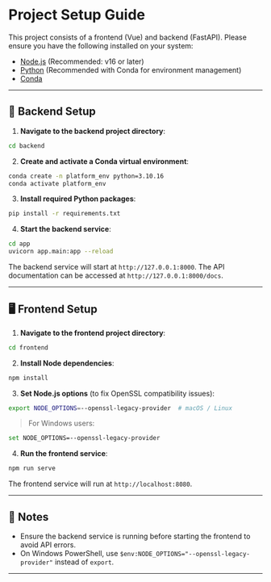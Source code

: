 
# Project Setup Guide

This project consists of a frontend (Vue) and backend (FastAPI). Please ensure you have the following installed on your system:

- [Node.js](https://nodejs.org/) (Recommended: v16 or later)
- [Python](https://www.python.org/) (Recommended with Conda for environment management)
- [Conda](https://docs.conda.io/en/latest/miniconda.html)

---

## 🔧 Backend Setup

1. **Navigate to the backend project directory**:

```bash
cd backend
```

2. **Create and activate a Conda virtual environment**:

```bash
conda create -n platform_env python=3.10.16
conda activate platform_env
```

3. **Install required Python packages**:

```bash
pip install -r requirements.txt
```

4. **Start the backend service**:

```bash
cd app
uvicorn app.main:app --reload
```

The backend service will start at `http://127.0.0.1:8000`. 
The API documentation can be accessed at `http://127.0.0.1:8000/docs`.

---

## 🖥️ Frontend Setup

1. **Navigate to the frontend project directory**:

```bash
cd frontend
```

2. **Install Node dependencies**:

```bash
npm install
```

3. **Set Node.js options** (to fix OpenSSL compatibility issues):

```bash
export NODE_OPTIONS=--openssl-legacy-provider  # macOS / Linux
```

> For Windows users:
```bash
set NODE_OPTIONS=--openssl-legacy-provider
```

4. **Run the frontend service**:

```bash
npm run serve
```

The frontend service will run at `http://localhost:8080`.

---

## 📌 Notes

- Ensure the backend service is running before starting the frontend to avoid API errors.
- On Windows PowerShell, use `$env:NODE_OPTIONS="--openssl-legacy-provider"` instead of `export`.

---



